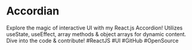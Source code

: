 # Accordian
Explore the magic of interactive UI with my React.js Accordion! Utilizes useState, useEffect, array methods &amp; object arrays for dynamic content. Dive into the code &amp; contribute! #ReactJS #UI #GitHub #OpenSource
